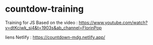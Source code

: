 # countdow-training
Training for JS
Based on the video : https://www.youtube.com/watch?v=dtKciwk_si4&t=1903s&ab_channel=FlorinPop

liens Netlify : https://countdown-mdg.netlify.app/
